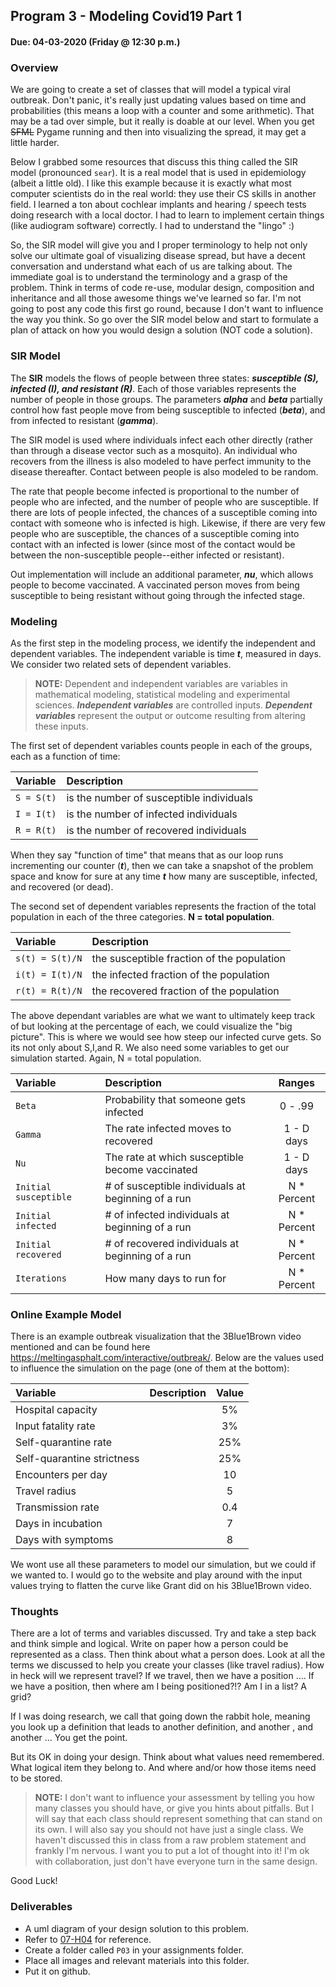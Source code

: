 ## Program 3 - Modeling Covid19 Part 1
#### Due: 04-03-2020 (Friday @ 12:30 p.m.)

### Overview

We are going to create a set of classes that will model a typical viral outbreak. Don't panic, it's really just updating values based on time and probabilities (this means a loop with a counter and some arithmetic). That may be a tad over simple, but it really is doable at our level. When you get ~~SFML~~ Pygame running and then into visualizing the spread, it may get a little harder. 

Below I grabbed some resources that discuss this thing called the SIR model (pronounced `sear`). It is a real model that is used in epidemiology (albeit a little old). I like this example because it is exactly what most computer scientists do in the real world: they use their CS skills in another field. I learned a ton about cochlear implants and hearing / speech tests doing research with a local doctor. I had to learn to implement certain things (like audiogram software) correctly. I had to understand the "lingo" :) 

So, the SIR model will give you and I proper terminology to help not only solve our ultimate goal of visualizing disease spread, but have a decent conversation and understand what each of us are talking about. The immediate goal is to understand the terminology and a grasp of the problem.  Think in terms of code re-use, modular design, composition and inheritance and all those awesome things we've learned so far. I'm not going to post any code this first go round, because I don't want to influence the way you think. So go over the SIR model below and start to formulate a plan of attack on how you would design a solution (NOT code a solution).

### SIR Model

The **SIR** models the flows of people between three states: ***susceptible (S), infected (I), and resistant (R)***. Each of those variables represents the number of people in those groups. The parameters ***alpha*** and ***beta*** partially control how fast people move from being susceptible to infected (***beta***), and from infected to resistant (***gamma***).

The SIR model is used where individuals infect each other directly (rather than through a disease vector such as a mosquito). An individual who recovers from the illness is also modeled to have perfect immunity to the disease thereafter. Contact between people is also modeled to be random.

The rate that people become infected is proportional to the number of people who are infected, and the number of people who are susceptible. If there are lots of people infected, the chances of a susceptible coming into contact with someone who is infected is high. Likewise, if there are very few people who are susceptible, the chances of a susceptible coming into contact with an infected is lower (since most of the contact would be between the non-susceptible people--either infected or resistant).

Out implementation will include an additional parameter, ***nu***, which allows people to become vaccinated. A vaccinated person moves from being susceptible to being resistant without going through the infected stage.

### Modeling

As the first step in the modeling process, we identify the independent and dependent variables. The independent variable is time  ***t***,  measured in days. We consider two related sets of dependent variables.

>**NOTE:** Dependent and independent variables are variables in mathematical modeling, statistical modeling and experimental sciences. ***Independent variables*** are controlled inputs. ***Dependent variables*** represent the output or outcome resulting from altering these inputs.

The first set of dependent variables counts people in each of the groups, each as a function of time:

| Variable   | Description                              |
| :--------- | :--------------------------------------- |
| `S = S(t)` | is the number of susceptible individuals |
| `I = I(t)` | is the number of infected individuals    |
| `R = R(t)` | is the number of recovered individuals   |

When they say "function of time" that means that as our loop runs incrementing our counter (***t***), then we can take a snapshot of the problem space and know for sure at any time ***t*** how many are susceptible, infected, and recovered (or dead).


The second set of dependent variables represents the fraction of the total population in each of the three categories. **N = total population**.

| Variable        | Description                                |
| :-------------- | :----------------------------------------- |
| `s(t) = S(t)/N` | the susceptible fraction of the population |
| `i(t) = I(t)/N` | the infected fraction of the population    |
| `r(t) = R(t)/N` | the recovered fraction of the population   |

The above dependant variables are what we want to ultimately keep track of but looking at the percentage of each, we could visualize the "big picture". This is where we would see how steep our infected curve gets. So its not only about S,I,and R. We also need some variables to get our simulation started. Again, N = total population.

| Variable              | Description                                        |   Ranges    |
| :-------------------- | :------------------------------------------------- | :---------: |
| `Beta`                | Probability that someone gets infected             |   0 - .99   |
| `Gamma`               | The rate infected moves to recovered               | 1 - D days  |
| `Nu`                  | The rate at which susceptible become vaccinated    | 1 - D days  |
| `Initial susceptible` | # of susceptible individuals at beginning of a run | N * Percent |
| `Initial infected `   | # of infected individuals at beginning of a run    | N * Percent |
| `Initial recovered`   | # of recovered individuals at beginning of a run   | N * Percent |
| `Iterations`          | How many days to run for                           | N * Percent |


### Online Example Model

There is an example outbreak visualization that the 3Blue1Brown video mentioned and can be found here https://meltingasphalt.com/interactive/outbreak/. Below are the values used to influence the simulation on the page (one of them at the bottom):

| Variable                   | Description | Value |
| :------------------------- |:--------             | :---: |
| Hospital capacity          |  | 5%   |
| Input fatality rate        |  | 3%   |
| Self-quarantine rate       |  | 25%  |
| Self-quarantine strictness |  | 25%  |
| Encounters per day         |  | 10   |
| Travel radius              |   | 5   |
| Transmission rate          |  | 0.4  |
| Days in incubation         |   | 7   |
| Days with symptoms         |   | 8   |

We wont use all these parameters to model our simulation, but we could if we wanted to. I would go to the website and play around with the input values trying to flatten the curve like Grant did on his 3Blue1Brown video.

### Thoughts

There are a lot of terms and variables discussed. Try and take a step back and think simple and logical. Write on paper how a person could be represented as a class. Then think about what a person does. Look at all the terms we discussed to help you create your classes (like travel radius). How in heck will we represent travel? If we travel, then we have a position .... If we have a position, then where am I being positioned?!? Am I in a list? A grid? 

If I was doing research, we call that going down the rabbit hole, meaning you look up a definition that leads to another definition, and another , and another ... You get the point.

But its OK in doing your design. Think about what values need remembered. What logical item they belong to. And where and/or how those items need to be stored. 

>**NOTE:** I don't want to influence your assessment by telling you how many classes you should have, or give you hints about pitfalls. But I will say that each class should represent something that can stand on its own. I will also say you should not have just a single class. We haven't discussed this in class from a raw problem statement and frankly I'm nervous. I want you to put a lot of thought into it! I'm ok with collaboration, just don't have everyone turn in the same design.

Good Luck!

### Deliverables 

- A uml diagram of your design solution to this problem. 
- Refer to [07-H04](../07-H04/README.md) for reference.
- Create a folder called `P03` in your assignments folder.
- Place all images and relevant materials into this folder. 
- Put it on github.






